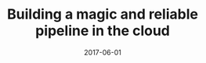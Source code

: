 ---
title: "Building a magic and reliable pipeline in the cloud"
date: "2017-06-01"
event: "LeaseWeb TechSummit 2017"
location: "🇳🇱 Amsterdam, Netherlands"
website: "http://www.techsummit.io/amsterdam2017/"
slides: "https://docs.google.com/presentation/d/1c_g3f9EBw7cP7tM8tfam_i2uE3vDrD9QgCjOM7Nhc6c/edit?usp=sharing"
recording: "https://www.youtube.com/watch?v=Y7qypy633dw"
---